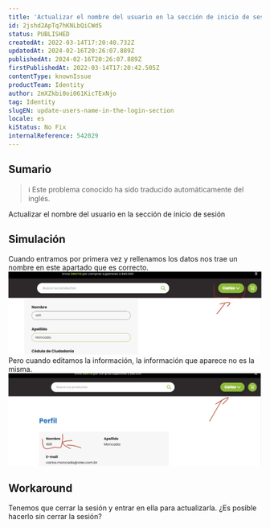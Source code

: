```yaml
---
title: 'Actualizar el nombre del usuario en la sección de inicio de sesión'
id: 2jshd2ApTq7hKNLbQiCWdS
status: PUBLISHED
createdAt: 2022-03-14T17:20:40.732Z
updatedAt: 2024-02-16T20:26:07.889Z
publishedAt: 2024-02-16T20:26:07.889Z
firstPublishedAt: 2022-03-14T17:20:42.505Z
contentType: knownIssue
productTeam: Identity
author: 2mXZkbi0oi061KicTExNjo
tag: Identity
slugEN: update-users-name-in-the-login-section
locale: es
kiStatus: No Fix
internalReference: 542029
---
```


## Sumario

>ℹ️ Este problema conocido ha sido traducido automáticamente del inglés.


Actualizar el nombre del usuario en la sección de inicio de sesión



## Simulación


Cuando entramos por primera vez y rellenamos los datos nos trae un nombre en este apartado que es correcto.
 ![](https://raw.githubusercontent.com/vtexdocs/help-center-content/refs/heads/main/docs/es/known-issues/Identity/actualizar-el-nombre-del-usuario-en-la-seccion-de-inicio-de-sesion_1.png)
Pero cuando editamos la información, la información que aparece no es la misma.
 ![](https://raw.githubusercontent.com/vtexdocs/help-center-content/refs/heads/main/docs/es/known-issues/Identity/actualizar-el-nombre-del-usuario-en-la-seccion-de-inicio-de-sesion_2.png)



## Workaround


 Tenemos que cerrar la sesión y entrar en ella para actualizarla. ¿Es posible hacerlo sin cerrar la sesión?

